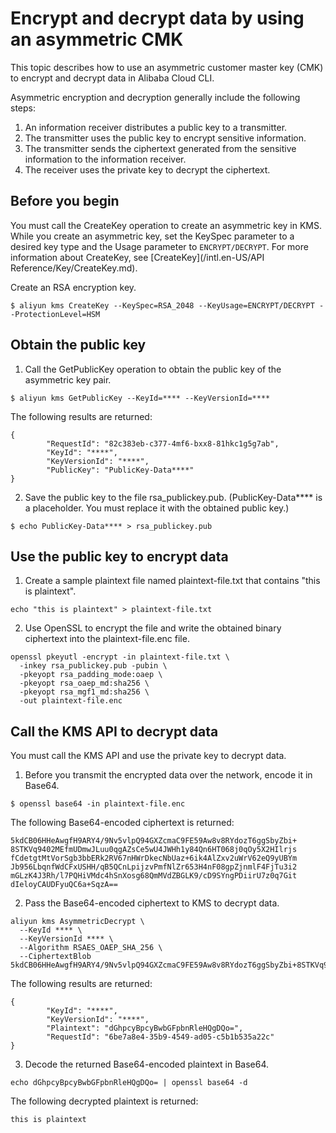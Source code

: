 # Encrypt and decrypt data by using an asymmetric CMK

This topic describes how to use an asymmetric customer master key \(CMK\) to encrypt and decrypt data in Alibaba Cloud CLI.

Asymmetric encryption and decryption generally include the following steps:

1.  An information receiver distributes a public key to a transmitter.
2.  The transmitter uses the public key to encrypt sensitive information.
3.  The transmitter sends the ciphertext generated from the sensitive information to the information receiver.
4.  The receiver uses the private key to decrypt the ciphertext.

## Before you begin

You must call the CreateKey operation to create an asymmetric key in KMS. While you create an asymmetric key, set the KeySpec parameter to a desired key type and the Usage parameter to `ENCRYPT/DECRYPT`. For more information about CreateKey, see [CreateKey](/intl.en-US/API Reference/Key/CreateKey.md).

Create an RSA encryption key.

```
$ aliyun kms CreateKey --KeySpec=RSA_2048 --KeyUsage=ENCRYPT/DECRYPT --ProtectionLevel=HSM
```

## Obtain the public key

1. Call the GetPublicKey operation to obtain the public key of the asymmetric key pair.

```
$ aliyun kms GetPublicKey --KeyId=**** --KeyVersionId=****
```

The following results are returned:

```
{
        "RequestId": "82c383eb-c377-4mf6-bxx8-81hkc1g5g7ab",
        "KeyId": "****",
        "KeyVersionId": "****",
        "PublicKey": "PublicKey-Data****"
}
```

2. Save the public key to the file rsa\_publickey.pub. \(PublicKey-Data\*\*\*\* is a placeholder. You must replace it with the obtained public key.\)

```
$ echo PublicKey-Data**** > rsa_publickey.pub
```

## Use the public key to encrypt data

1. Create a sample plaintext file named plaintext-file.txt that contains "this is plaintext".

```
echo "this is plaintext" > plaintext-file.txt
```

2. Use OpenSSL to encrypt the file and write the obtained binary ciphertext into the plaintext-file.enc file.

```
openssl pkeyutl -encrypt -in plaintext-file.txt \ 
  -inkey rsa_publickey.pub -pubin \
  -pkeyopt rsa_padding_mode:oaep \
  -pkeyopt rsa_oaep_md:sha256 \
  -pkeyopt rsa_mgf1_md:sha256 \
  -out plaintext-file.enc
```

## Call the KMS API to decrypt data

You must call the KMS API and use the private key to decrypt data.

1. Before you transmit the encrypted data over the network, encode it in Base64.

```
$ openssl base64 -in plaintext-file.enc
```

The following Base64-encoded ciphertext is returned:

```
5kdCB06HHeAwgfH9ARY4/9Nv5vlpQ94GXZcmaC9FE59Aw8v8RYdozT6ggSbyZbi+
8STKVq9402MEfmUDmwJLuu0qgAZsCe5wU4JWHh1y84Qn6HT068j0qOy5X2HIlrjs
fCdetgtMtVorSgb3bbERk2RV67nHWrDkecNbUaz+6ik4AlZxv2uWrV62eQ9yUBYm
Jb956LbqnfWdCFxUSHH/qB5QCnLpijzvPmfNlZr653H4nF08gpZjnmlF4FjTu3i2
mGLzK4J3Rh/l7PQHiVMdc4hSnXosg68QmMVdZBGLK9/cD9SYngPDiirU7z0q7Git
dIeloyCAUDFyuQC6a+SqzA==
```

2. Pass the Base64-encoded ciphertext to KMS to decrypt data.

```
aliyun kms AsymmetricDecrypt \
  --KeyId **** \
  --KeyVersionId **** \
  --Algorithm RSAES_OAEP_SHA_256 \
  --CiphertextBlob 5kdCB06HHeAwgfH9ARY4/9Nv5vlpQ94GXZcmaC9FE59Aw8v8RYdozT6ggSbyZbi+8STKVq9402MEfmUDmwJLuu0qgAZsCe5wU4JWHh1y84Qn6HT068j0qOy5X2HIlrjsfCdetgtMtVorSgb3bbERk2RV67nHWrDkecNbUaz+6ik4AlZxv2uWrV62eQ9yUBYmJb956LbqnfWdCFxUSHH/qB5QCnLpijzvPmfNlZr653H4nF08gpZjnmlF4FjTu3i2mGLzK4J3Rh/l7PQHiVMdc4hSnXosg68QmMVdZBGLK9/cD9SYngPDiirU7z0q7GitdIeloyCAUDFyuQC6a+SqzA==
```

The following results are returned:

```
{
        "KeyId": "****",
        "KeyVersionId": "****",
        "Plaintext": "dGhpcyBpcyBwbGFpbnRleHQgDQo=",
        "RequestId": "6be7a8e4-35b9-4549-ad05-c5b1b535a22c"
}
```

3. Decode the returned Base64-encoded plaintext in Base64.

```
echo dGhpcyBpcyBwbGFpbnRleHQgDQo= | openssl base64 -d
```

The following decrypted plaintext is returned:

```
this is plaintext
```

